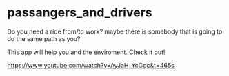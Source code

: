 # passangers_and_drivers
Do you need a ride from/to work? maybe there is somebody that is going to do the same path as you?


This app will help you and the enviroment. Check it out!

https://www.youtube.com/watch?v=AyJaH_YcGqc&t=465s
